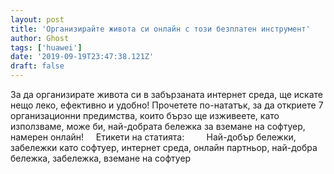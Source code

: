 ```yaml
---
layout: post
title: 'Организирайте живота си онлайн с този безплатен инструмент'
author: Ghost
tags: ['huawei']
date: '2019-09-19T23:47:38.121Z'
draft: false
---
```


За да организирате живота си в забързаната интернет среда, ще искате нещо леко, ефективно и удобно! Прочетете по-нататък, за да откриете 7 организационни предимства, които бързо ще изживеете, като използваме, може би, най-добрата бележка за вземане на софтуер, намерен онлайн!     Етикети на статията:         Най-добър бележки, забележки като софтуер, интернет среда, онлайн партньор, най-добра бележка, забележка, вземане на софтуер
